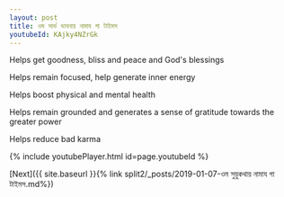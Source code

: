 ```yaml
---
layout: post
title: ওম সার্ভ ভাবনায় নামায গা টাইমস
youtubeId: KAjky4NZrGk
---
```

 
 
Helps get goodness, bliss and peace and God's blessings
 
Helps remain focused, help generate inner energy 
 
Helps boost physical and mental health 
 
Helps remain grounded and generates a sense of gratitude towards the greater power 
 
Helps reduce bad karma
 
 
 
 


{% include youtubePlayer.html id=page.youtubeId %}
 
[Next]({{ site.baseurl }}{% link  split2/_posts/2019-01-07-ওম সুয়ুকথায় নামায গা টাইমস.md%})
 
